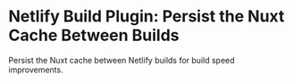 # Netlify Build Plugin: Persist the Nuxt Cache Between Builds

Persist the Nuxt cache between Netlify builds for build speed improvements.
